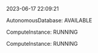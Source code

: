 2023-06-17 22:09:21

AutonomousDatabase: AVAILABLE

ComputeInstance: RUNNING

ComputeInstance: RUNNING